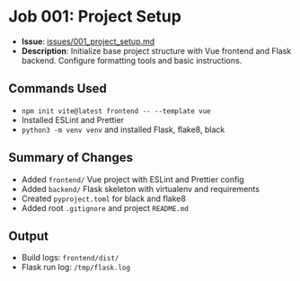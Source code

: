 # Job 001: Project Setup

- **Issue**: [issues/001_project_setup.md](../issues/001_project_setup.md)
- **Description**: Initialize base project structure with Vue frontend and Flask backend. Configure formatting tools and basic instructions.

## Commands Used
- `npm init vite@latest frontend -- --template vue`
- Installed ESLint and Prettier
- `python3 -m venv venv` and installed Flask, flake8, black

## Summary of Changes
- Added `frontend/` Vue project with ESLint and Prettier config
- Added `backend/` Flask skeleton with virtualenv and requirements
- Created `pyproject.toml` for black and flake8
- Added root `.gitignore` and project `README.md`

## Output
- Build logs: `frontend/dist/`
- Flask run log: `/tmp/flask.log`
